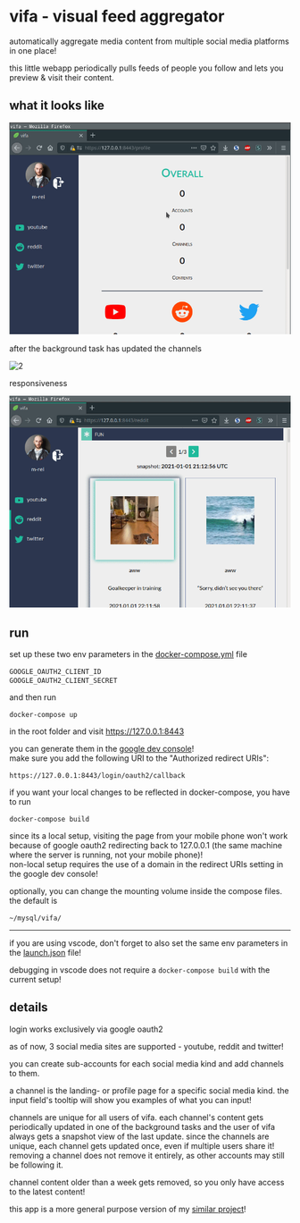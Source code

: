 # **vifa** - **vi**sual **f**eed **a**ggregator

automatically aggregate media content from multiple social media platforms in one place!

this little webapp periodically pulls feeds of people you follow and lets you preview & visit their content.

## what it looks like

![1](res/preview1.gif)

after the background task has updated the channels

![2](res/preview2.gif)

responsiveness

![3](res/preview3.gif)

## run

set up these two env parameters in the  [docker-compose.yml](docker-compose.yml) file

    GOOGLE_OAUTH2_CLIENT_ID
    GOOGLE_OAUTH2_CLIENT_SECRET
    
 and then run

    docker-compose up

in the root folder and visit https://127.0.0.1:8443

you can generate them in the [google dev console](https://console.developers.google.com/apis/credentials)!  
make sure you add the following URI to the "Authorized redirect URIs":

    https://127.0.0.1:8443/login/oauth2/callback

if you want your local changes to be reflected in docker-compose, you have to run

    docker-compose build

since its a local setup, visiting the page from your mobile phone won't work because of google oauth2 redirecting back to 127.0.0.1 (the same machine where the server is running, not your mobile phone)!  
non-local setup requires the use of a domain in the redirect URIs setting in the google dev console!

optionally, you can change the mounting volume inside the compose files.  
the default is

    ~/mysql/vifa/

---

if you are using vscode, don't forget to also set the same env parameters in the [launch.json](.vscode/launch.json) file!

debugging in vscode does not require a `docker-compose build` with the current setup!

## details

login works exclusively via google oauth2

as of now, 3 social media sites are supported - youtube, reddit and twitter!

you can create sub-accounts for each social media kind and add channels to them.

a channel is the landing- or profile page for a specific social media kind. the input field's tooltip will show you examples of what you can input!

channels are unique for all users of vifa. each channel's content gets periodically updated in one of the background tasks and the user of vifa always gets a snapshot view of the last update. since the channels are unique, each channel gets updated once, even if multiple users share it! removing a channel does not remove it entirely, as other accounts may still be following it.

channel content older than a week gets removed, so you only have access to the latest content!

this app is a more general purpose version of my [similar project](https://github.com/m-rei/youtube-feeds)!
